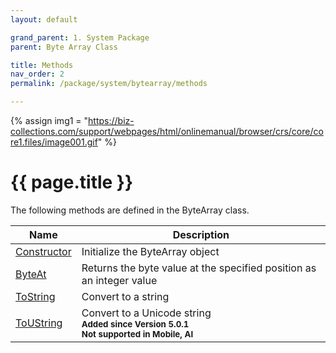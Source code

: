 ```yaml
---
layout: default

grand_parent: 1. System Package
parent: Byte Array Class

title: Methods
nav_order: 2
permalink: /package/system/bytearray/methods

---
```

{% assign img1 = "https://biz-collections.com/support/webpages/html/onlinemanual/browser/crs/core/core1.files/image001.gif" %}


# {{ page.title }}

The following methods are defined in the ByteArray class.

|Name       | Description |
|----------	|-------------|
| [Constructor](/package/system/bytearray/methods/constructor)  |Initialize the ByteArray object |
| [ByteAt](/package/system/bytearray/methods/byteAt) 	| Returns the byte value at the specified position as an integer value |
| [ToString](/package/system/bytearray/methods/toString) 	| Convert to a string |
| [ToUString](/package/system/bytearray/methods/toUString) 	|Convert to a Unicode string<br>**<small>Added since Version 5.0.1</small>**<br>**<small>Not supported in Mobile, AI</small>** |